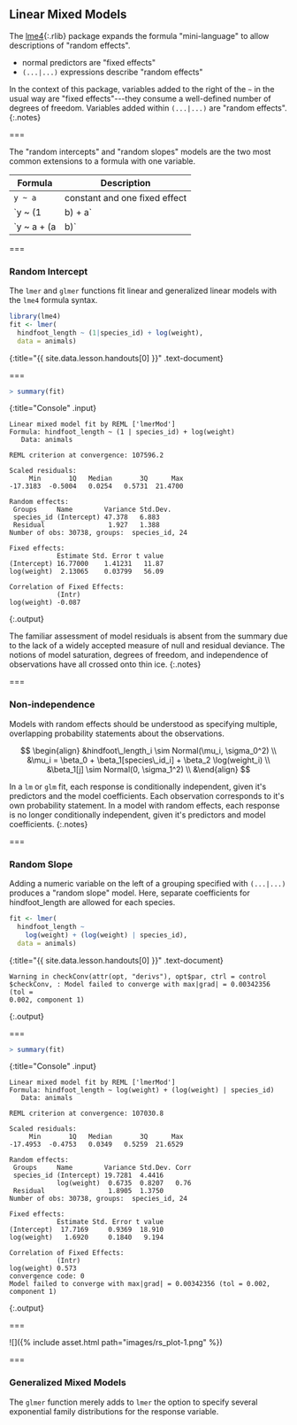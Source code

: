 ---
---

## Linear Mixed Models

The [lme4](){:.rlib} package expands the formula "mini-language" to allow
descriptions of "random effects".

- normal predictors are "fixed effects"
- `(...|...)` expressions describe "random effects"

In the context of this package, variables
added to the right of the `~` in the usual way are "fixed effects"---they
consume a well-defined number of degrees of freedom. Variables added within
`(...|...)` are "random effects".
{:.notes}

===

The "random intercepts" and "random slopes" models are the two most common
extensions to a formula with one variable.

| Formula               | Description                                                 |
|-----------------------|-------------------------------------------------------------|
| `y ~ a`               | constant and one fixed effect                               |
| `y ~ (1 | b) + a`     | random intercept for each level in `b` and one fixed effect |
| `y ~ a + (a | b)`     | random intercept and slope w.r.t. `a` for each level in `b` |

===

### Random Intercept

The `lmer` and `glmer` functions fit linear and generalized linear models with
the `lme4` formula syntax.



~~~r
library(lme4)
fit <- lmer(
  hindfoot_length ~ (1|species_id) + log(weight),
  data = animals)
~~~
{:title="{{ site.data.lesson.handouts[0] }}" .text-document}


===



~~~r
> summary(fit)
~~~
{:title="Console" .input}


~~~
Linear mixed model fit by REML ['lmerMod']
Formula: hindfoot_length ~ (1 | species_id) + log(weight)
   Data: animals

REML criterion at convergence: 107596.2

Scaled residuals: 
     Min       1Q   Median       3Q      Max 
-17.3183  -0.5004   0.0254   0.5731  21.4700 

Random effects:
 Groups     Name        Variance Std.Dev.
 species_id (Intercept) 47.378   6.883   
 Residual                1.927   1.388   
Number of obs: 30738, groups:  species_id, 24

Fixed effects:
            Estimate Std. Error t value
(Intercept) 16.77000    1.41231   11.87
log(weight)  2.13065    0.03799   56.09

Correlation of Fixed Effects:
            (Intr)
log(weight) -0.087
~~~
{:.output}


The familiar assessment of model residuals is absent from the summary due to the
lack of a widely accepted measure of null and residual deviance. The notions of
model saturation, degrees of freedom, and independence of observations have all
crossed onto thin ice.
{:.notes}

===

### Non-independence

Models with random effects should be understood as specifying multiple,
overlapping probability statements about the observations.

$$
\begin{align}
&hindfoot\_length_i \sim Normal(\mu_i, \sigma_0^2) \\
&\mu_i = \beta_0 + \beta_1[species\_id_i] + \beta_2 \log(weight_i) \\
&\beta_1[j] \sim Normal(0, \sigma_1^2) \\
&\end{align}
$$

In a `lm` or `glm` fit, each response is conditionally independent, given it's
predictors and the model coefficients. Each observation corresponds to it's own
probability statement. In a model with random effects, each response is no
longer conditionally independent, given it's predictors and model coefficients.
{:.notes}

===

### Random Slope

Adding a numeric variable on the left of a grouping specified with `(...|...)`
produces a "random slope" model. Here, separate coefficients for hindfoot_length
are allowed for each species.



~~~r
fit <- lmer(
  hindfoot_length ~ 
    log(weight) + (log(weight) | species_id),
  data = animals)
~~~
{:title="{{ site.data.lesson.handouts[0] }}" .text-document}


~~~
Warning in checkConv(attr(opt, "derivs"), opt$par, ctrl = control
$checkConv, : Model failed to converge with max|grad| = 0.00342356 (tol =
0.002, component 1)
~~~
{:.output}


===



~~~r
> summary(fit)
~~~
{:title="Console" .input}


~~~
Linear mixed model fit by REML ['lmerMod']
Formula: hindfoot_length ~ log(weight) + (log(weight) | species_id)
   Data: animals

REML criterion at convergence: 107030.8

Scaled residuals: 
     Min       1Q   Median       3Q      Max 
-17.4953  -0.4753   0.0349   0.5259  21.6529 

Random effects:
 Groups     Name        Variance Std.Dev. Corr
 species_id (Intercept) 19.7281  4.4416       
            log(weight)  0.6735  0.8207   0.76
 Residual                1.8905  1.3750       
Number of obs: 30738, groups:  species_id, 24

Fixed effects:
            Estimate Std. Error t value
(Intercept)  17.7169     0.9369  18.910
log(weight)   1.6920     0.1840   9.194

Correlation of Fixed Effects:
            (Intr)
log(weight) 0.573 
convergence code: 0
Model failed to converge with max|grad| = 0.00342356 (tol = 0.002, component 1)
~~~
{:.output}


===



![]({% include asset.html path="images/rs_plot-1.png" %})

===

### Generalized Mixed Models

The `glmer` function merely adds to `lmer` the option to specify several
exponential family distributions for the response variable.
